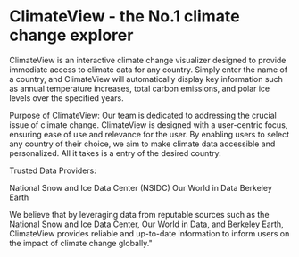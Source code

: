 # ClimateView - the No.1 climate change explorer

ClimateView is an interactive climate change visualizer designed to provide immediate access to climate data for any country. Simply enter the name of a country, and ClimateView will automatically display key information such as annual temperature increases, total carbon emissions, and polar ice levels over the specified years.

Purpose of ClimateView:
Our team is dedicated to addressing the crucial issue of climate change. ClimateView is designed with a user-centric focus, ensuring ease of use and relevance for the user. By enabling users to select any country of their choice, we aim to make climate data accessible and personalized. All it takes is a entry of the desired country.

Trusted Data Providers:

National Snow and Ice Data Center (NSIDC)
Our World in Data
Berkeley Earth

We believe that by leveraging data from reputable sources such as the National Snow and Ice Data Center, Our World in Data, and Berkeley Earth, ClimateView provides reliable and up-to-date information to inform users on the impact of climate change globally."


